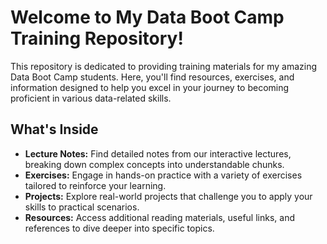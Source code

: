   <h1>Welcome to My Data Boot Camp Training Repository!</h1>

  <p>This repository is dedicated to providing training materials for my amazing Data Boot Camp students. Here, you'll find resources, exercises, and information designed to help you excel in your journey to becoming proficient in various data-related skills.</p>

  <h2>What's Inside</h2>

  <ul>
    <li><strong>Lecture Notes:</strong> Find detailed notes from our interactive lectures, breaking down complex concepts into understandable chunks.</li>
    <li><strong>Exercises:</strong> Engage in hands-on practice with a variety of exercises tailored to reinforce your learning.</li>
    <li><strong>Projects:</strong> Explore real-world projects that challenge you to apply your skills to practical scenarios.</li>
    <li><strong>Resources:</strong> Access additional reading materials, useful links, and references to dive deeper into specific topics.</li>
  </ul>
